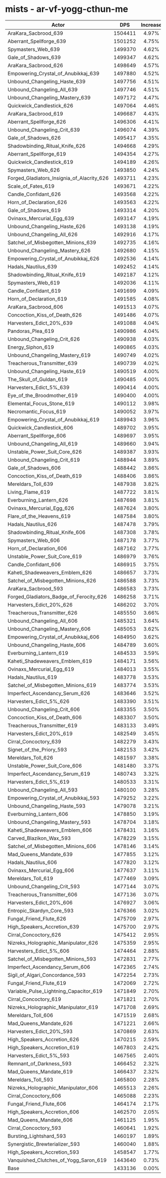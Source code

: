 # mists - ar-vf-yogg-cthun-me
| Actor | DPS | Increase |
|---|:---:|:---:|
|AraKara_Sacbrood_639|1504411|4.97%|
|Aberrant_Spellforge_639|1501252|4.75%|
|Spymasters_Web_639|1499370|4.62%|
|Gale_of_Shadows_639|1499347|4.62%|
|AraKara_Sacbrood_626|1498649|4.57%|
|Empowering_Crystal_of_Anubikkaj_639|1497880|4.52%|
|Unbound_Changeling_Haste_639|1497756|4.51%|
|Unbound_Changeling_All_639|1497746|4.51%|
|Unbound_Changeling_Mastery_639|1497172|4.47%|
|Quickwick_Candlestick_626|1497064|4.46%|
|AraKara_Sacbrood_619|1496687|4.43%|
|Aberrant_Spellforge_626|1496306|4.41%|
|Unbound_Changeling_Crit_639|1496074|4.39%|
|Gale_of_Shadows_626|1495417|4.35%|
|Shadowbinding_Ritual_Knife_626|1494668|4.29%|
|Aberrant_Spellforge_619|1494354|4.27%|
|Quickwick_Candlestick_619|1494189|4.26%|
|Spymasters_Web_626|1493850|4.24%|
|Forged_Gladiators_Insignia_of_Alacrity_626|1493711|4.23%|
|Scale_of_Fates_619|1493671|4.22%|
|Candle_Confidant_626|1493568|4.22%|
|Horn_of_Declaration_626|1493563|4.22%|
|Gale_of_Shadows_619|1493314|4.20%|
|Ovinaxs_Mercurial_Egg_639|1493147|4.19%|
|Unbound_Changeling_Haste_626|1493138|4.19%|
|Unbound_Changeling_All_626|1492916|4.17%|
|Satchel_of_Misbegotten_Minions_639|1492735|4.16%|
|Unbound_Changeling_Mastery_626|1492680|4.15%|
|Empowering_Crystal_of_Anubikkaj_626|1492536|4.14%|
|Hadals_Nautilus_639|1492452|4.14%|
|Shadowbinding_Ritual_Knife_619|1492187|4.12%|
|Spymasters_Web_619|1492036|4.11%|
|Candle_Confidant_619|1491699|4.09%|
|Horn_of_Declaration_619|1491585|4.08%|
|AraKara_Sacbrood_606|1491513|4.07%|
|Concoction_Kiss_of_Death_626|1491486|4.07%|
|Harvesters_Edict_20%_639|1491088|4.04%|
|Pandoras_Plea_619|1490986|4.04%|
|Unbound_Changeling_Crit_626|1490938|4.03%|
|Energy_Siphon_619|1490865|4.03%|
|Unbound_Changeling_Mastery_619|1490749|4.02%|
|Treacherous_Transmitter_639|1490739|4.02%|
|Unbound_Changeling_Haste_619|1490519|4.00%|
|The_Skull_of_Guldan_619|1490485|4.00%|
|Harvesters_Edict_5%_639|1490414|4.00%|
|Eye_of_the_Broodmother_619|1490400|4.00%|
|Elemental_Focus_Stone_619|1490112|3.98%|
|Necromantic_Focus_619|1490052|3.97%|
|Empowering_Crystal_of_Anubikkaj_619|1489943|3.96%|
|Quickwick_Candlestick_606|1489702|3.95%|
|Aberrant_Spellforge_606|1489697|3.95%|
|Unbound_Changeling_All_619|1489660|3.94%|
|Unstable_Power_Suit_Core_626|1489387|3.93%|
|Unbound_Changeling_Crit_619|1488944|3.89%|
|Gale_of_Shadows_606|1488442|3.86%|
|Concoction_Kiss_of_Death_619|1488406|3.86%|
|Mereldars_Toll_639|1487938|3.82%|
|Living_Flame_619|1487722|3.81%|
|Everburning_Lantern_626|1487698|3.81%|
|Ovinaxs_Mercurial_Egg_626|1487624|3.80%|
|Flare_of_the_Heavens_619|1487584|3.80%|
|Hadals_Nautilus_626|1487478|3.79%|
|Shadowbinding_Ritual_Knife_606|1487308|3.78%|
|Spymasters_Web_606|1487178|3.77%|
|Horn_of_Declaration_606|1487162|3.77%|
|Unstable_Power_Suit_Core_619|1486979|3.76%|
|Candle_Confidant_606|1486915|3.75%|
|Kaheti_Shadeweavers_Emblem_626|1486657|3.73%|
|Satchel_of_Misbegotten_Minions_626|1486588|3.73%|
|AraKara_Sacbrood_593|1486583|3.73%|
|Forged_Gladiators_Badge_of_Ferocity_626|1486258|3.71%|
|Harvesters_Edict_20%_626|1486202|3.70%|
|Treacherous_Transmitter_626|1485550|3.66%|
|Unbound_Changeling_All_606|1485321|3.64%|
|Unbound_Changeling_Mastery_606|1485053|3.62%|
|Empowering_Crystal_of_Anubikkaj_606|1484950|3.62%|
|Unbound_Changeling_Haste_606|1484789|3.60%|
|Everburning_Lantern_619|1484533|3.59%|
|Kaheti_Shadeweavers_Emblem_619|1484171|3.56%|
|Ovinaxs_Mercurial_Egg_619|1484013|3.55%|
|Hadals_Nautilus_619|1483778|3.53%|
|Satchel_of_Misbegotten_Minions_619|1483774|3.53%|
|Imperfect_Ascendancy_Serum_626|1483646|3.52%|
|Harvesters_Edict_5%_626|1483390|3.51%|
|Unbound_Changeling_Crit_606|1483355|3.50%|
|Concoction_Kiss_of_Death_606|1483307|3.50%|
|Treacherous_Transmitter_619|1483133|3.49%|
|Harvesters_Edict_20%_619|1482549|3.45%|
|Cirral_Concoctory_639|1482279|3.43%|
|Signet_of_the_Priory_593|1482153|3.42%|
|Mereldars_Toll_626|1481597|3.38%|
|Unstable_Power_Suit_Core_606|1481480|3.37%|
|Imperfect_Ascendancy_Serum_619|1480743|3.32%|
|Harvesters_Edict_5%_619|1480533|3.31%|
|Unbound_Changeling_All_593|1480100|3.28%|
|Empowering_Crystal_of_Anubikkaj_593|1479252|3.22%|
|Unbound_Changeling_Haste_593|1479078|3.21%|
|Everburning_Lantern_606|1478850|3.19%|
|Unbound_Changeling_Mastery_593|1478704|3.18%|
|Kaheti_Shadeweavers_Emblem_606|1478431|3.16%|
|Carved_Blazikon_Wax_593|1478229|3.15%|
|Satchel_of_Misbegotten_Minions_606|1478146|3.14%|
|Mad_Queens_Mandate_639|1477855|3.12%|
|Hadals_Nautilus_606|1477820|3.12%|
|Ovinaxs_Mercurial_Egg_606|1477637|3.11%|
|Mereldars_Toll_619|1477469|3.09%|
|Unbound_Changeling_Crit_593|1477144|3.07%|
|Treacherous_Transmitter_606|1477136|3.07%|
|Harvesters_Edict_20%_606|1476927|3.06%|
|Entropic_Skardyn_Core_593|1476366|3.02%|
|Fungal_Friend_Flute_626|1475709|2.97%|
|High_Speakers_Accretion_639|1475700|2.97%|
|Cirral_Concoctory_626|1475412|2.95%|
|Nizreks_Holographic_Manipulator_626|1475359|2.95%|
|Harvesters_Edict_5%_606|1474464|2.88%|
|Satchel_of_Misbegotten_Minions_593|1472831|2.77%|
|Imperfect_Ascendancy_Serum_606|1472365|2.74%|
|Sigil_of_Algari_Concordance_593|1472254|2.73%|
|Fungal_Friend_Flute_619|1472069|2.72%|
|Variable_Pulse_Lightning_Capacitor_619|1471849|2.70%|
|Cirral_Concoctory_619|1471821|2.70%|
|Nizreks_Holographic_Manipulator_619|1471708|2.69%|
|Mereldars_Toll_606|1471519|2.68%|
|Mad_Queens_Mandate_626|1471221|2.66%|
|Harvesters_Edict_20%_593|1470869|2.63%|
|High_Speakers_Accretion_626|1470215|2.59%|
|High_Speakers_Accretion_619|1467803|2.42%|
|Harvesters_Edict_5%_593|1467565|2.40%|
|Remnant_of_Darkness_593|1466452|2.32%|
|Mad_Queens_Mandate_619|1466437|2.32%|
|Mereldars_Toll_593|1465800|2.28%|
|Nizreks_Holographic_Manipulator_606|1465513|2.26%|
|Cirral_Concoctory_606|1465088|2.23%|
|Fungal_Friend_Flute_606|1464174|2.17%|
|High_Speakers_Accretion_606|1462570|2.05%|
|Mad_Queens_Mandate_606|1461125|1.95%|
|Cirral_Concoctory_593|1460641|1.92%|
|Bursting_Lightshard_593|1460197|1.89%|
|Synergistic_Brewterializer_593|1460040|1.88%|
|High_Speakers_Accretion_593|1458547|1.77%|
|Vanquished_Clutches_of_Yogg_Saron_619|1443640|0.73%|
|Base|1433136|0.00%|
